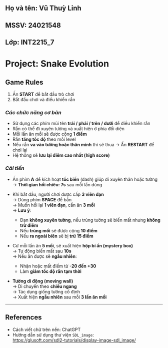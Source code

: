 ## Họ và tên: Vũ Thuỳ Linh  
## MSSV: 24021548  
## Lớp: INT2215_7  

# Project: Snake Evolution

## Game Rules

1. Ấn **START** để bắt đầu trò chơi  
2. Bắt đầu chơi và điều khiển rắn

### *Các chức năng cơ bản*  
+ Sử dụng các phím mũi tên **trái / phải / trên / dưới** để điều khiển rắn  
+ Rắn có thể đi xuyên tường và xuất hiện ở phía đối diện  
+ Mỗi lần ăn mồi sẽ được cộng **1 điểm**  
+ Rắn **tăng tốc độ** theo mỗi level  
+ Nếu rắn **va vào tường hoặc thân mình** thì sẽ thua → Ấn **RESTART** để chơi lại  
+ Hệ thống sẽ **lưu lại điểm cao nhất (high score)**  

### *Cải tiến*  
+ Ấn phím **A** để kích hoạt **tốc biến** (dash) giúp đi xuyên thân hoặc tường  
  → **Thời gian hồi chiêu: 7s** sau mỗi lần dùng  
+ Khi bắt đầu, người chơi được cấp **3 viên đạn**  
  → Dùng phím **SPACE** để bắn  
  → Muốn hồi lại **1 viên đạn**, cần ăn **3 mồi**  
  → **Lưu ý**:  
    - Đạn **không xuyên tường**, nếu trúng tường sẽ biến mất nhưng **không trừ điểm**  
    - Nếu **trúng mồi** sẽ được cộng **10 điểm**  
    - Nếu **ra ngoài biên** sẽ bị **trừ 15 điểm**

+ Cứ mỗi lần ăn **5 mồi**, sẽ xuất hiện **hộp bí ẩn (mystery box)**  
  → Tự động biến mất sau **10s**  
  → Nếu ăn được sẽ **ngẫu nhiên**:  
    - Nhận hoặc mất điểm từ **-20 đến +30**  
    - Làm **giảm tốc độ rắn tạm thời**

+ **Tường di động (moving wall)**  
  → Di chuyển theo **chiều ngang**  
  → Tác dụng giống tường cố định  
  → Xuất hiện **ngẫu nhiên** sau mỗi **3 lần ăn mồi**

---

## References

+ Cách viết chữ trên nền: ChatGPT  
+ Hướng dẫn sử dụng thư viện `SDL_image`:  
  https://glusoft.com/sdl2-tutorials/display-image-sdl_image/
